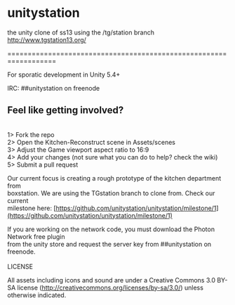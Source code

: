 # unitystation
the unity clone of ss13 using the /tg/station branch http://www.tgstation13.org/

==================================================================

For sporatic development in Unity 5.4+

IRC: ##unitystation on freenode
<br>

## Feel like getting involved?
<br>
1> Fork the repo<br>
2> Open the Kitchen-Reconstruct scene in Assets/scenes<br>
3> Adjust the Game viewport aspect ratio to 16:9<br>
4> Add your changes (not sure what you can do to help? check the wiki)<br>
5> Submit a pull request<br>

Our current focus is creating a rough prototype of the kitchen department from<br>
boxstation. We are using the TGstation branch to clone from. Check our current<br>
milestone here: [https://github.com/unitystation/unitystation/milestone/1](https://github.com/unitystation/unitystation/milestone/1)

If you are working on the network code, you must download the Photon Network free plugin<br>
from the unity store and request the server key from ##unitystation on freenode.
<br><br>
LICENSE

All assets including icons and sound are under a Creative Commons 3.0 BY-SA license (http://creativecommons.org/licenses/by-sa/3.0/) unless otherwise indicated.